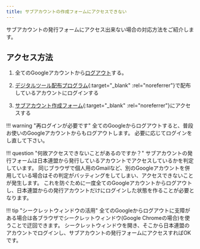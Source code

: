 ```yaml
---
title: サブアカウントの作成フォームにアクセスできない
---
```



サブアカウントの発行フォームにアクセス出来ない場合の対応方法をご紹介します。

## アクセス方法

1. 全てのGoogleアカウントから[ログアウト](https://accounts.google.com/logout)する。

2. [デジタルツール配布プログラム](https://www.scout.or.jp/member/digital_tool_program/){:target="_blank" :rel="noreferrer"}で配布しているアカウントにログインする

3. [サブアカウント作成フォーム](https://script.google.com/a/macros/scout.jp/s/AKfycbyWtkZ8cpPoO_3P_p5btKYen3MqfVJ_5qsMW1ZvKcuLd5ZMBt2pkcm2JQ/exec){:target="_blank" :rel="noreferrer"}にアクセスする

!!! warning "再ログインが必要です"
    全てのGoogleからログアウトすると、普段お使いのGoogleアカウントからもログアウトします。
    必要に応じてログインをし直して下さい。

!!! question "何故アクセスできないことがあるのですか？"
    サブアカウントの発行フォームは日本連盟から発行しているアカウントでアクセスしているかを判定しています。
    同じブラウザで個人用のGmailなど、別のGoogleアカウントを併用している場合はその判定がバッティングをしてしまい、アクセスできないことが発生します。
    これを防ぐために一度全てのGoogleアカウントからログアウトし、日本連盟からの発行アカウントだけにログインした状態を作ることが必要となります。

!!! tip "シークレットウィンドウの活用"
    全てのGoogleからログアウトに支障がある場合は各ブラウザでシークレットウィンドウ(Google Chromeの場合)を使うことで迂回できます。
    シークレットウィンドウを開き、そこから日本連盟のアカウントでログインし、サブアカウントの発行フォームにアクセスすればOKです。